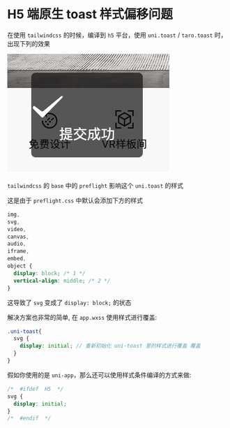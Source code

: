 # H5 端原生 toast 样式偏移问题

在使用 `tailwindcss` 的时候，编译到 `h5` 平台，使用 `uni.toast` / `taro.toast` 时，出现下列的效果

![](./toast-svg-bug.jpg)

`tailwindcss` 的 `base` 中的 `preflight` 影响这个 `uni.toast` 的样式

这是由于 `preflight.css` 中默认会添加下方的样式

```css
img,
svg,
video,
canvas,
audio,
iframe,
embed,
object {
  display: block; /* 1 */
  vertical-align: middle; /* 2 */
}
```

这导致了 `svg` 变成了 `display: block;` 的状态

解决方案也非常的简单, 在 `app.wxss` 使用样式进行覆盖: 

```scss
.uni-toast{
  svg {
    display: initial; // 重新初始化 uni-toast 里的样式进行覆盖 覆盖
  }
}
```

假如你使用的是 `uni-app`，那么还可以使用样式条件编译的方式来做:

```scss
/*  #ifdef  H5  */
svg {
  display: initial;
}
/*  #endif  */
```